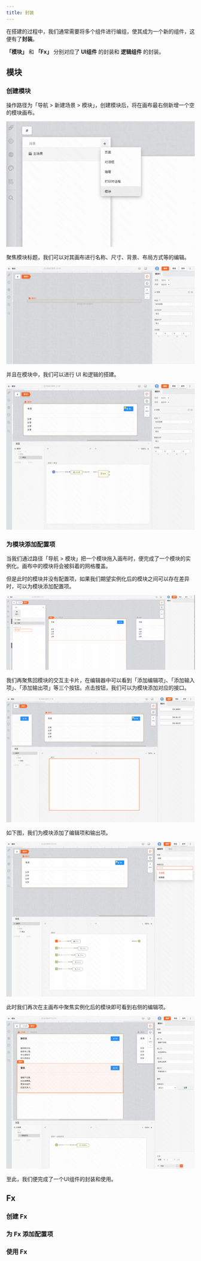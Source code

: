 ```yaml
---
title: 封装
---
```


在搭建的过程中，我们通常需要将多个组件进行编组，使其成为一个新的组件，这便有了**封装**。

**「模块」** 和 **「Fx」** 分别对应了 **UI组件** 的封装和 **逻辑组件** 的封装。

## 模块

### 创建模块

操作路径为「导航 > 新建场景 > 模块」，创建模块后，将在画布最右侧新增一个空的模块画布。

![Alt text](img/image.png)

聚焦模块标题，我们可以对其画布进行名称、尺寸、背景、布局方式等的编辑。

![Alt text](img/image-1.png)

并且在模块中，我们可以进行 UI 和逻辑的搭建。

![Alt text](img/image-2.png)

### 为模块添加配置项

当我们通过路径「导航 > 模块」把一个模块拖入画布时，便完成了一个模块的实例化。画布中的模块将会被斜着的网格覆盖。

但是此时的模块并没有配置项，如果我们期望实例化后的模块之间可以存在差异时，可以为模块添加配置项。

![Alt text](img/image-4.png)

我们再聚焦回模块的交互主卡片，在编辑器中可以看到「添加编辑项」、「添加输入项」、「添加输出项」等三个按钮。点击按钮，我们可以为模块添加对应的接口。

![Alt text](img/image-3.png)

如下图，我们为模块添加了编辑项和输出项。

![Alt text](img/image-5.png)

此时我们再次在主画布中聚焦实例化后的模块即可看到右侧的编辑项。

![Alt text](img/image-6.png)

至此，我们便完成了一个UI组件的封装和使用。

## Fx

### 创建 Fx

### 为 Fx 添加配置项

### 使用 Fx